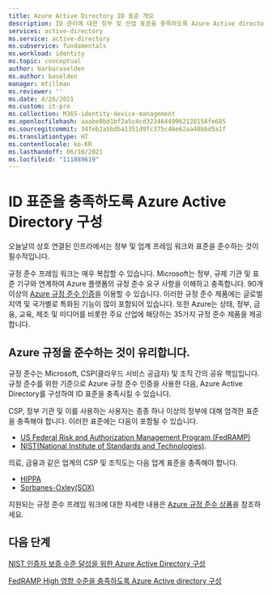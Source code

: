 ```yaml
---
title: Azure Active Directory ID 표준 개요
description: ID 관리에 대한 정부 및 산업 표준을 충족하도록 Azure Active directory를 구성할 수 있습니다.
services: active-directory
ms.service: active-directory
ms.subservice: fundamentals
ms.workload: identity
ms.topic: conceptual
author: barbaraselden
ms.author: baselden
manager: mtillman
ms.reviewer: ''
ms.date: 4/26/2021
ms.custom: it-pro
ms.collection: M365-identity-device-management
ms.openlocfilehash: aaabe0bd1bf2a5c4cd32346449962128158fe685
ms.sourcegitcommit: 34feb2a5bdba1351d9fc375c46e62aa40bbd5a1f
ms.translationtype: HT
ms.contentlocale: ko-KR
ms.lasthandoff: 06/10/2021
ms.locfileid: "111889619"
---
```

# <a name="configure-azure-active-directory-to-meet-identity-standards"></a>ID 표준을 충족하도록 Azure Active Directory 구성

오늘날의 상호 연결된 인프라에서는 정부 및 업계 프레임 워크와 표준을 준수하는 것이 필수적입니다. 

규정 준수 프레임 워크는 매우 복잡할 수 있습니다. Microsoft는 정부, 규제 기관 및 표준 기구와 연계하여 Azure 플랫폼의 규정 준수 요구 사항을 이해하고 충족합니다. 90개 이상의 [Azure 규정 준수 인증](../../compliance/index.yml)을 이용할 수 있습니다. 이러한 규정 준수 제품에는 글로벌 지역 및 국가별로 특화된 기능이 많이 포함되어 있습니다. 또한 Azure는 상태, 정부, 금융, 교육, 제조 및 미디어를 비롯한 주요 산업에 해당하는 35가지 규정 준수 제품을 제공합니다. 

## <a name="azure-compliance-provides-a-head-start"></a>Azure 규정을 준수하는 것이 유리합니다.

규정 준수는 Microsoft, CSP(클라우드 서비스 공급자) 및 조직 간의 공유 책임입니다. 규정 준수를 위한 기준으로 Azure 규정 준수 인증을 사용한 다음, Azure Active Directory를 구성하여 ID 표준을 충족시킬 수 있습니다.

CSP, 정부 기관 및 이를 사용하는 사용자는 종종 하나 이상의 정부에 대해 엄격한 표준을 충족해야 합니다. 이러한 표준에는 다음이 포함될 수 있습니다.
* [US Federal Risk and Authorization Management Program (FedRAMP)](/azure/compliance/offerings/offering-fedramp)
* [NIST(National Institute of Standards and Technologies)](/azure/compliance/offerings/offering-nist-800-53).

의료, 금융과 같은 업계의 CSP 및 조직도는 다음 업계 표준을 충족해야 합니다. 
* [HIPPA](/azure/compliance/offerings/offering-hipaa-us)
* [Sorbanes-Oxley(SOX)](/azure/compliance/offerings/offering-sox-us)

지원되는 규정 준수 프레임 워크에 대한 자세한 내용은 [Azure 규정 준수 상품](/azure/compliance/offerings/)을 참조하세요.

## <a name="next-steps"></a>다음 단계

[NIST 인증자 보증 수준 달성을 위한 Azure Active Directory 구성](nist-overview.md)

[FedRAMP High 영향 수준을 충족하도록 Azure Active directory 구성](configure-azure-active-directory-for-fedramp-high-impact.md)